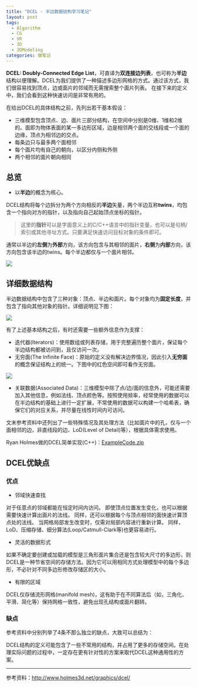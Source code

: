 ```yaml
---
title: "DCEL - 半边数据结构学习笔记"
layout: post
tags:
  - Algorithm
  - CG
  - VR
  - 3D
  - 3DModeling
categories: 做笔记
---
```


**DCEL: Doubly-Connected Edge List**，可直译为**双连接边列表**，也可称为**半边**结构以便理解。DCEL为我们提供了一种描述多边形网格的方式。通过该方式，我们很容易找到顶点，边或面片的邻域而无需搜索整个面片列表。 在接下来的定义中，我们会看到这种快速访问是非常有用的。

<!-- more -->

在给出DCEL的具体结构之前，先列出若干基本假设：

* 三维模型包含顶点、边、面片三部分结构，在空间中分别是0维、1维和2维的。面即为物体表面的某一多边形区域，边是相邻两个面的交线段或一个面的边缘，顶点为相邻边的交点。
* 每条边只与最多两个面相邻
* 每个面片均有自己的朝向，以区分内侧和外侧
* 两个相邻的面片朝向相同

## 总览

* 以**半边**的概念为核心。

DCEL结构将每个边拆分为两个方向相反的**半边**矢量，两个半边互称**twins**，均包含一个指向对方的指针，以及指向自己起始顶点坐标的指针。

> 这里的**指针**可以是字面意义上的C/C++语言中的指针变量，也可以是句柄/索引或其他寻址方式。只要满足快速访问目标对象的条件即可。

通常以半边的**左侧**为**外部**方向，该方向包含与其相邻的面片，**右侧**为**内部**方向，该方向包含该半边的twins。每个半边都仅与一个面片相邻。

![](http://ohn6qfqhe.bkt.clouddn.com/DCEL-1.png)

## 详细数据结构

半边数据结构中包含了三种对象：顶点、半边和面片。每个对象均为**固定长度**，并包含了指向其他对象的指针。详细说明见下图：

![](http://ohn6qfqhe.bkt.clouddn.com/DCEL-2.png)

有了上述基本结构之后，有时还需要一些额外信息作为支撑：

* 迭代器(Iterators)：使用数组或列表存储，用于完整遍历整个面片，保证每个半边结构都被访问到，且仅访问一次。
* 无穷面(The Infinite Face)：原始的定义没有解决边界情况，因此引入**无穷面**的概念保证结构上的统一。下图中的红色空间即可看作无穷面。

![](http://ohn6qfqhe.bkt.clouddn.com/DCEL-3.png)

* 关联数据(Associated Data)：三维模型中除了点/边/面的信息外，可能还需要加入其他信息，例如法线、顶点颜色等。按照使用频率，经常使用的数据可以在半边结构的基础上进行一定扩展，不常使用的数据可以构建一个哈希表，确保它们的对应关系，并尽量在线性时间内可访问。

文末参考资料中还列出了一些特殊情况及其处理方法（比如面片中的孔，仅与一个面相邻的边，非直线段的边、LoD(Level of Detail)等），根据具体需求使用。

Ryan Holmes做的DCEL简单实现(C++)：[ExampleCode.zip](http://www.holmes3d.net/graphics/dcel/ExampleCode.zip)

## DCEL优缺点

### 优点

* 邻域快速查找

对于任意点的邻域都能在恒定时间内访问。 即使顶点位置发生变化，也可以根据需要快速计算出面片的法线。 同样，还可以根据每个与顶点相邻的面快速计算顶点处的法线。 当网格局部发生改变时，仅需对局部内容进行重新计算。 同样，LoD、压缩存储、细分算法(Loop/Catmull-Clark等)也更容易进行。 

* 灵活的数据形式

如果不确定要创建或加载的模型是三角形面片集合还是包含较大尺寸的多边形，则DCEL是一种节省空间的存储方法。因为它可以用相同方式处理模型中的每个多边形，不必针对不同多边形修改存储区的大小。

* 有限的区域

DCEL仅存储流形网格(manifold mesh)，这有助于在不同算法后（如，三角化、平滑、简化等）保持网格一致性，避免出现孔结构或面片翻转。

### 缺点

参考资料中分别列举了4条不那么独立的缺点，大致可以总结为：

DCEL结构的定义可能包含了一些不常用的结构，并占用了更多的存储空间。在处理实际问题的过程中，一定存在更有针对性的方案来取代DCEL这种通用性的方案。

---

参考资料：http://www.holmes3d.net/graphics/dcel/